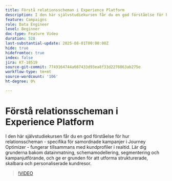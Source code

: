 ```yaml
---
title: Förstå relationsscheman i Experience Platform
description: I den här självstudiekursen får du en god förståelse för hur relationsscheman - specifika för samordnade kampanjer i Journey Optimizer - fungerar tillsammans med kundprofiler i realtid. Lär dig grunderna bakom datainmatning, schemamodellering, segmentering och kampanjutförande, och ge er grunden för att utforma strukturerade, skalbara och personaliserade kundresor.
feature: Campaigns
role: Data Engineer
level: Beginner
doc-type: Feature Video
duration: 528
last-substantial-update: 2025-08-01T00:00:00Z
hide: true
hidefromtoc: true
index: false
jira: KT-18519
source-git-commit: 7749164744a667433d93ea8f33d2278863ab275e
workflow-type: tm+mt
source-wordcount: '106'
ht-degree: 0%

---
```



# Förstå relationsscheman i Experience Platform

I den här självstudiekursen får du en god förståelse för hur relationsscheman - specifika för samordnade kampanjer i Journey Optimizer - fungerar tillsammans med kundprofiler i realtid. Lär dig grunderna bakom datainmatning, schemamodellering, segmentering och kampanjutförande, och ge er grunden för att utforma strukturerade, skalbara och personaliserade kundresor.

>[!VIDEO](https://video.tv.adobe.com/v/3470218/?learn=on&enablevpops&captions=swe)
